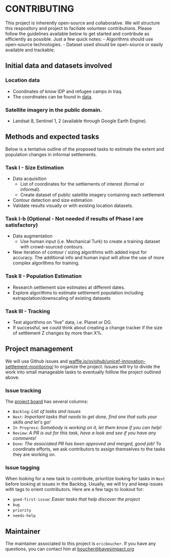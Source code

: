 # CONTRIBUTING
This project is inherently open-source and collaborative. We will structure this respository and project to faciliate volunteer contributions. Please follow the guidelines available below to get started and contribute as efficiently as possible.
Just a few quick notes:
	- Algorithms should use open-source technologies.
	- Dataset used should be open-source or easily available and trackable.


## Initial data and datasets involved
### Location data
- Coordinates of know IDP and refugee camps in Iraq.
- The coordinates can be found in [data](data).

### Satellite imagery in the public domain.
- Landsat 8, Sentinel 1, 2 (available through Google Earth Engine).


## Methods and expected tasks
Below is a tentative outline of the proposed tasks to estimate the extent and population changes in informal settlements.

### Task I - Size Estimation
- Data acquisition
	- List of coordinates for the settlements of interest (formal or informal).
	- Create dataset of public satellite imagery containing each settlement
- Contour detection and size estimation
- Validate results visually or with existing location datasets.

### Task I-b (Optional - Not needed if results of Phase I are satisfactory)
- Data augmentation
	- Use human input (i.e. Mechanical Turk) to create a training dataset with crowd-sourced contours.
- New iteration of contour / sizing algorithms with added input for accuracy. The additional info and human input will allow the use of more complex algorithms for training.

### Task II - Population Estimation
- Research settlement size estimates at different dates.
- Explore algorithms to estimate settlement population including extrapolation/downscaling  of existing datasets

### Task III - Tracking
- Test algorithms on “live” data, i.e. Planet or DG.
- If successful, we could think about creating a change tracker if the size of settlement Z changes by more than X%.


## Project management
We will use Github issues and [waffle.io/oviohub/unicef-innovation-settlement-monitoring/](https://waffle.io/benvolia/unicef-innovation-settlement-monitoring) to organize the project.
Issues will try to divide the work into small manageable tasks to eventually folllow the project outlined above.
### Issue tracking
The [project board](https://waffle.io/benvolia/unicef-innovation-settlement-monitoring) has several columns:
- `Backlog`: *List of tasks and issues*
- `Next`: *Important tasks that needs to get done, find one that suits your skills and let's go!*
- `In Progress`: *Somebody is working on it, let them know if you can help!*
- `Review`: *A PR is out for this task, have a look and see if you have any comments!*
- `Done`: *The associated PR has been approved and merged, good job!*
To coordinate efforts, we ask contributors to assign themselves to the tasks they are working on.

### Issue tagging
When looking for a new task to contribute, prioritize looking for tasks in `Next` before looking at issues in the Backlog.
Usually, we will try and keep issues with tags to orient contributors. Here are a few tags to lookout for:
- `good-first-issue`: *Easier tasks that help discover the project*
- `bug`
- `priority`
- `needs-help`

## Maintainer
The maintainer associated to this project is `ericboucher`. If you have any questions, you can contact him at [boucher@bayesimpact.org](mailto:boucher@bayesimpact.org)


